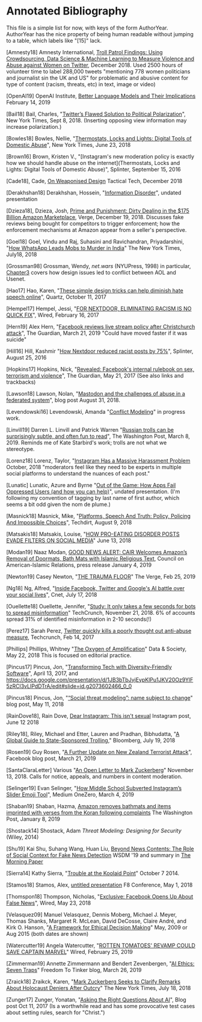 
# Annotated Bibliography

This file is a simple list for now, with keys of the form
AuthorYear.  AuthorYear has the nice property of being human readable
without jumping to a table, which labels like "[15]" lack.

[Amnesty18] Amnesty International, [Troll Patrol Findings: Using Crowdsourcing, Data Science & Machine Learning to
Measure Violence and Abuse against Women on Twitter](https://decoders.amnesty.org/projects/troll-patrol/findings), December 2018.  Used 2500 hours of volunteer time to label 288,000 tweets "mentioning 778 women politicians and journalist sin the UK and US" for problematic and abusive content for type of content (racism, threats, etc) in text, image or video)

[OpenAI19] OpenAI Institute, [Better Language Models and Their Implications](https://blog.openai.com/better-language-models/#sample8) February 14, 2019

[Bail18] Bail, Charles, "[Twitter’s Flawed Solution to Political Polarization](https://www.nytimes.com/2018/09/08/opinion/sunday/twitter-political-polarization.html)", New York Times, Sept 8, 2018.  (Inserting opposing view information may increase polarization.)

[Bowles18] Bowles, Nellie, "[Thermostats, Locks and Lights: Digital Tools of Domestic Abuse](https://www.nytimes.com/2018/06/23/technology/smart-home-devices-domestic-abuse.html)", New York Times, June 23, 2018

[Brown16] Brown, Kristen V., "[Instagram's new moderation policy is exactly how we should handle abuse on the internet](Thermostats, Locks and Lights: Digital Tools of Domestic Abuse)", Splinter, September 15, 2016

[Cade18], Cade, [On Weaponised Design](https://ourdataourselves.tacticaltech.org/posts/30-on-weaponised-design/) Tactical Tech, December 2018

[Derakhshan18] Derakhshan, Hossein, "[Information Disorder](https://docs.google.com/file/d/0B1ubBeZhttC4SVBvUTZwZWEtdTRrYjRhRl96RjZLcjRVZFlz/edit?filetype=mspresentation)", undated presentation

[Dzieza18], Dzieza, Josh, [Prime and Punishment: Dirty Dealing in the $175 Billion Amazon Marketplace](https://www.theverge.com/2018/12/19/18140799/amazon-marketplace-scams-seller-court-appeal-reinstatement), Verge, December 19, 2018.  Discusses fake reviews being bought for competitors to trigger enforcement; how the enforcement mechanisms at Amazon appear from a seller's perspective.

[Goel18] Goel, Vindu and Raj, Suhasini and Ravichandran,
Priyadarshini, "[How WhatsApp Leads Mobs to Murder in
India](https://www.nytimes.com/interactive/2018/07/18/technology/whatsapp-india-killings.html)"
The New York Times, July18, 2018

[Grossman98] Grossman, Wendy, *net.wars* (NYUPress, 1998) in particular,
[Chapter3](https://nyupress.org/netwars/pages/chapter03/ch03_02.html) covers how
design issues led to conflict between AOL and Usenet.

[Hao17] Hao, Karen, "[These simple design tricks can help diminish hate
speech online](https://qz.com/1093804/these-simple-design-tricks-can-help-diminish-hate-speech-online/)", Quartz, October 11, 2017


[Hempel17] Hempel, Jessi, "[FOR NEXTDOOR, ELIMINATING RACISM IS NO
QUICK FIX](https://www.wired.com/2017/02/for-nextdoor-eliminating-racism-is-no-quick-fix/)", Wired, February 16, 2017

[Hern19] Alex Hern, "[Facebook reviews live stream policy after Christchurch attack](https://www.theguardian.com/world/2019/mar/21/facebook-could-have-moved-faster-on-christchurch-video-if-it-were-suicide)", The Guardian, March 21, 2019 "Could have moved faster if it was suicide"

[Hill16] Hill, Kashmir "[How Nextdoor reduced racist posts by 75%](https://splinternews.com/how-nextdoor-reduced-racist-posts-by-75-1793861389)", Splinter, August 25, 2016


[Hopkins17] Hopkins, Nick, "[Revealed: Facebook's internal rulebook on sex, terrorism and violence](https://www.theguardian.com/news/2017/may/21/revealed-facebook-internal-rulebook-sex-terrorism-violence)", The Guardian, May 21, 2017 (See also links and trackbacks)

[Lawson18] Lawson, Nolan, "[Mastodon and the challenges of abuse in a federated system](https://nolanlawson.com/2018/08/31/mastodon-and-the-challenges-of-abuse-in-a-federated-system/)", blog post August 31, 2018.  

[Levendowski16] Levendowski, Amanda "[Conflict Modeling](https://www.levendowski.net/conflict-modeling/)" in progress work.

[Linvill19] Darren L. Linvill and Patrick Warren "[Russian trolls can be surprisingly subtle, and often fun to read](https://www.washingtonpost.com/outlook/russian-trolls-can-be-surprisingly-subtle-and-often-fun-to-read/2019/03/08/677f8ec2-413c-11e9-9361-301ffb5bd5e6_story.html)", The Washington Post, March 8, 2019.  Reminds me of Kate Starbird's work; trolls are not what we stereotype.

[Lorenz18] Lorenz, Taylor, "[Instagram Has a Massive Harassment Problem](https://www.theatlantic.com/technology/archive/2018/10/instagram-has-massive-harassment-problem/572890/) October, 2018  "moderators feel like they need to be experts in multiple social platforms to understand the nuances of each post."

[Lunatic] Lunatic, Azure and Byrne "[Out of the Game: How Apps Fail
Oppressed Users (and how you can
help)](https://docs.google.com/presentation/d/1FwUHS5wmDdGVJGwYsnvAuFmcTcC4ZbueU7baNlvkh14/edit#slide=id.p)",
undated presentation. (I'm following my convention of tagging by last name of first author,
which seems a bit odd given the nom de plume.)

[Masnick18] Masnick, Mike, "[Platforms, Speech And Truth: Policy, Policing And Impossible Choices](https://www.techdirt.com/articles/20180808/17090940397/platforms-speech-truth-policy-policing-impossible-choices.shtml)", Techdirt, August 9, 2018


[Matsakis18] Matsakis, Louise, "[HOW PRO-EATING DISORDER POSTS EVADE FILTERS ON SOCIAL MEDIA]( https://www.wired.com/story/how-pro-eating-disorder-posts-evade-social-media-filters/)" June 13, 2018

[Modan19] Naaz Modan, [GOOD NEWS ALERT: CAIR Welcomes Amazon’s Removal of Doormats, Bath Mats with Islamic Religious Text](https://www.cair.com/good_news_alert_cair_welcomes_amazon_s_removal_of_doormats_bath_mats_with_islamic_religious_text), Council on American-Islamic Relations, press release January 4, 2019

[Newton19] Casey Newton, "[THE TRAUMA FLOOR](https://www.theverge.com/2019/2/25/18229714/cognizant-facebook-content-moderator-interviews-trauma-working-conditions-arizona)" The Verge, Feb 25, 2019

[Ng18] Ng, Alfred, "[Inside Facebook, Twitter and Google's AI battle
over your social lives](https://www.cnet.com/news/inside-facebook-twitter-and-googles-ai-battle-over-your-social-lives/)", Cnet, July 17, 2018

[Ouellette18] Ouellette, Jennifer, "[Study: It only takes a few seconds for bots to spread misinformation](https://arstechnica.com/science/2018/11/study-it-only-takes-a-few-seconds-for-bots-to-spread-misinformation/)" TechCrunch, November 21, 2018.  6% of accounts spread 31% of identified misinformation in 2-10 seconds(!)

[Perez17] Sarah Perez, [Twitter quickly kills a poorly thought out anti-abuse measure](https://techcrunch.com/2017/02/14/twitter-quickly-kills-a-poorly-thought-out-anti-abuse-measure/), Techcrunch, Feb 14, 2017

[Phillips] Phillips, Whitney "[The Oxygen of Amplification](https://datasociety.net/output/oxygen-of-amplification/)" Data & Society, May 22, 2018  This is focused on editorial practice.

[Pincus17] Pincus, Jon, "[Transforming Tech with Diversity-Friendly
Software](https://medium.com/a-change-is-coming/transforming-tech-with-diversity-friendly-software-338f56d91df
)", April 13, 2017, and
https://docs.google.com/presentation/d/1JB3bTbJvjEypKlPu1JKV20Oz9YlF5zRCl3vLIPdDTrA/edit#slide=id.g2073602466_0_0

[Pincus18] Pincus, Jon, "[“Social threat modeling”: name subject to change](https://medium.com/a-change-is-coming/social-threat-modeling-the-winds-of-change-are-in-the-air-8dc330479a50)" blog post, May 11, 2018 

[RainDove18], Rain Dove, [Dear Instagram: This isn't sexual](https://www.instagram.com/p/Bj7lqJTlhDt/?hl=en) Instagram post, June 12 2018

[Riley18], Riley, Michael and Etter, Lauren and Pradhan, Bibhudatta,
"[A Global Guide to State-Sponsored Trolling](https://www.bloomberg.com/features/2018-government-sponsored-cyber-militia-cookbook/)," Bloomberg, July 19,
2018

[Rosen19] Guy Rosen, "[A Further Update on New Zealand Terrorist Attack](https://newsroom.fb.com/news/2019/03/technical-update-on-new-zealand/)", Facebook blog post, March 21, 2019

[SantaClaraLetter] Various "[An Open Letter to Mark Zuckerberg](https://santaclaraprinciples.org/open-letter/)"  November 13, 2018.  Calls for notice, appeals, and numbers in content moderation.

[Selinger19] Evan Selinger, "[How Middle School Subverted Instagram’s Slider Emoji Tool](https://onezero.medium.com/instagrams-new-slider-emoji-is-now-a-bullying-tool-9f8cdf55a5f3)", Medium OneZero, March 4, 2019

[Shaban19] Shaban, Hazma, [Amazon removes bathmats and items imprinted with verses from the Koran following complaints](https://www.washingtonpost.com/technology/2019/01/08/amazon-removes-bath-mats-items-imprinted-with-verses-koran-following-complaints/) The Washington Post, January 8, 2019

[Shostack14] Shostack, Adam *Threat Modeling: Designing for Security* (Wiley, 2014)

[Shu19] Kai Shu, Suhang Wang, Huan Liu, [Beyond News Contents:
The Role of Social Context for Fake News Detection](http://www.public.asu.edu/~skai2/files/wsdm_2019_fake_news.pdf) WSDM '19 and summary in [The Morning Paper](https://blog.acolyer.org/2019/02/13/beyond-news-contents-the-role-of-social-context-for-fake-news-detection/)

[Sierra14] Kathy Sierra, "[Trouble at the Koolaid Point](http://seriouspony.com/trouble-at-the-koolaid-point)" October 7 2014.  

[Stamos18] Stamos, Alex, [untitled presentation](https://www.facebook.com/FacebookforDevelopers/videos/10155607404583553/) F8 Conference, May 1, 2018 

[Thomspon18] Thompson, Nicholas, "[Exclusive: Facebook Opens Up About False News](https://www.wired.com/story/exclusive-facebook-opens-up-about-false-news/)", Wired, May 23, 2018

[Velasquez09] Manuel Velasquez, Dennis Moberg, Michael J. Meyer, Thomas Shanks, Margaret R. McLean, David DeCosse, Claire André, and Kirk O. Hanson, "[A Framework for Ethical Decision Making](https://www.scu.edu/ethics/ethics-resources/ethical-decision-making/a-framework-for-ethical-decision-making/)" May, 2009 or Aug 2015 (both dates are shown)

[Watercutter19] Angela Watercutter, "[ROTTEN TOMATOES' REVAMP COULD SAVE CAPTAIN MARVEL](https://www.wired.com/story/rotten-tomatoes-captain-marvel-trolls/)" Wired, February 25, 2019

[Zimmerman19]  Annette Zimmermann and Bendert Zevenbergen, "[AI Ethics: Seven Traps](https://freedom-to-tinker.com/2019/03/25/ai-ethics-seven-traps/)" Freedom To Tinker blog, March 26, 2019

[Zraick18] Zraikck, Karen, "[Mark Zuckerberg Seeks to Clarify Remarks
About Holocaust Deniers After Outcry](https://www.nytimes.com/2018/07/18/technology/mark-zuckerberg-facebook-holocaust-denial.html)" The New York Times, July 18, 2018


[Zunger17] Zunger, Yonatan, "[Asking the Right Questions About AI](https://medium.com/@yonatanzunger/asking-the-right-questions-about-ai-7ed2d9820c48)", Blog post Oct 11, 2017 (Is a worthwhile read and has some provocative test cases about
setting rules, search for "Christ.")


